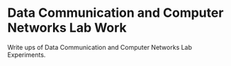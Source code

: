 # Data Communication and Computer Networks Lab Work

Write ups of Data Communication and Computer Networks Lab Experiments.
